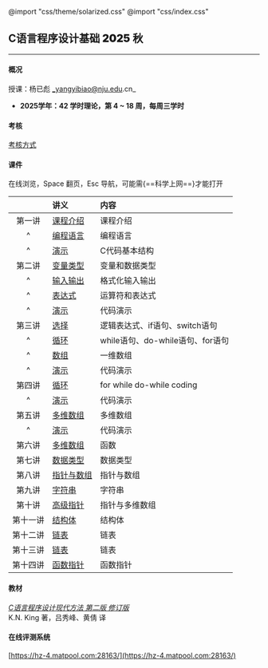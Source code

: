 @import "css/theme/solarized.css"
@import "css/index.css"

## C语言程序设计基础 <span style="font-weight:900">2025</span> 秋

---

#### 概况

授课：杨已彪 _yangyibiao@nju.edu.cn_

- **2025学年：42 学时理论，第 4 ~ 18 周，每周三学时**


<div class="top-2"></div>

#### 考核

[考核方式](http://docs.cpl.icu/#/hw)

#### 课件

在线浏览，Space 翻页，Esc 导航，可能需{==科学上网==}才能打开

<div class="threelines outline head-highlight">

|        |              讲义                | 内容                           |
| :----: | :--                             | :--                            |
| 第一讲  | [课程介绍](slides/0-intro/0-0-intro.html)           |     课程介绍   |
|   ^    | [编程语言](slides/0-intro/0-1-clang.html)        | 编程语言                    |
|   ^    | [演示](slides/0-intro/0-2-hello.html)        | C代码基本结构                    |
| 第二讲  | [变量类型](slides/1-types-io/1-1-variables.html)  | 变量和数据类型                    |
|   ^    | [输入输出](slides/1-types-io/1-2-io.html)  | 格式化输入输出                    |
|   ^    | [表达式](slides/1-types-io/1-3-expr.html)          | 运算符和表达式                |
|   ^    | [演示](slides/1-types-io/1-4-coding.html)          | 代码演示                |
| 第三讲  | [选择](slides/2-if-for-array/2-1-if.html)        | 逻辑表达式、if语句、switch语句    |
|   ^    | [循环](slides/2-if-for-array/2-2-loops.html)           | while语句、do-while语句、for语句 |
|   ^    | [数组](slides/2-if-for-array/2-3-arrays.html)           | 一维数组  |
|   ^    | [演示](slides/2-if-for-array/2-4-coding.html)     | 代码演示  |
| 第四讲  | [循环](slides/3-for-a-while/3-1-loops.html)        | for while do-while coding    |
|   ^    | [演示](slides/3-for-a-while/3-2-coding.html)        | 代码演示    |
| 第五讲  | [多维数组](slides/4-loops/4-1-marrays.html)       | 多维数组 |
|   ^  | [演示](slides/4-loops/4-2-coding.html)       | 代码演示 |
| 第六讲  | [多维数组](slides/5-functions/5-1-functions.html)       | 函数 |
| 第七讲  | [数据类型](slides/6-data-types/6-1-data-types.html)       | 数据类型 |
| 第八讲  | [指针与数组](slides/7-pointers-and-arrarys/7-pointer-array.html)       | 指针与数组 |
| 第九讲  | [字符串](slides/8-pointers-and-c-strings/8-pointers-c-strings.html)            | 字符串 |
| 第十讲  | [高级指针](slides/9-double-pointers/9-double-pointers.html)            | 指针与多维数组 |
| 第十一讲  | [结构体](slides/10-function-pointers/10-struct.html)            | 结构体 |
| 第十二讲  | [链表](slides/11-struct/11-linkedlist.html)            | 链表 |
| 第十三讲  | [链表](slides/12-linked-lists/12-linkedlist.html)            | 链表 |
| 第十四讲  | [函数指针](slides/13-recursion/13-function-pointers.html)            | 函数指针 |

</div>

#### 教材

[_C语言程序设计现代方法 第二版 修订版_](book/C语言程序设计现代方法-第二版.pdf) <br>K.N. King 著，吕秀峰、黄倩 译

#### 在线评测系统

[https://hz-4.matpool.com:28163/](https://hz-4.matpool.com:28163/)


<!-- #### 答疑相关

1. [如何提问](slides/smartquestion.html)
2. [共性问题](slides/commonquestion.html) -->

<!-- #### 答疑安排

[https://docs.cpl.icu/#/qa](https://docs.cpl.icu/#/qa) -->


